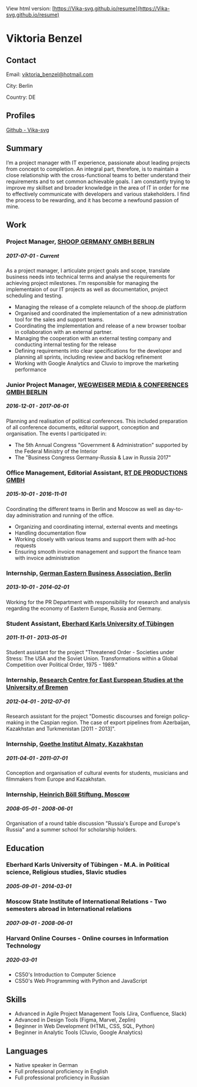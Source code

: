 View html version: [https://Vika-svg.github.io/resume](https://Vika-svg.github.io/resume)

# Viktoria Benzel



## Contact

Email: [viktoria_benzel@hotmail.com](mailto:viktoria_benzel@hotmail.com)  



City: Berlin  

Country: DE  


## Profiles

[Github - Vika-svg](https://github.com/Vika-svg)  

## Summary

I’m a project manager with IT experience, passionate about leading projects from concept to completion. An integral part, therefore, is to maintain a close relationship with the cross-functional teams to better understand their requirements and to set common achievable goals. I am constantly trying to improve my skillset and broader knowledge in the area of IT in order for me to effectively communicate with developers and various stakeholders. I find the process to be rewarding, and it has become a newfound passion of mine.

## Work

### Project Manager, [SHOOP GERMANY GMBH BERLIN](https://www.shoop.de)
##### 2017-07-01 - Current

As a project manager, I articulate project goals and scope, translate business needs into technical terms and analyse the requirements for achieving project milestones. I&#x27;m responsible for managing the implementaion of our IT projects as well as documentation, project scheduling and testing.

* Managing the release of a complete relaunch of the shoop.de platform
* Organised and coordinated the implementation of a new administration tool for the sales and support teams.
* Coordinating the implementation and release of a new browser toolbar in collaboration with an external partner.
* Managing the cooperation with an external testing company and conducting internal testing for the release
* Defining requirements into clear specifications for the developer and planning all sprints, including review and backlog refinement
* Working with Google Analytics and Cluvio to improve the marketing performance

### Junior Project Manager, [WEGWEISER MEDIA &amp; CONFERENCES GMBH BERLIN](https://www.wegweiser.de/de)
##### 2016-12-01 - 2017-06-01

Planning and realisation of political conferences. This included preparation of all conference documents, editorial support, conception and organisation. The events I participated in:

* The 5th Annual Congress &quot;Government &amp; Administration&quot; supported by the Federal Ministry of the Interior
* The &quot;Business Congress Germany-Russia &amp; Law in Russia 2017&quot;

### Office Management, Editorial Assistant, [RT DE PRODUCTIONS GMBH](https://deutsch.rt.com)
##### 2015-10-01 - 2016-11-01

Coordinating the different teams in Berlin and Moscow as well as day-to-day administration and running of the office.

* Organizing and coordinating internal, external events and meetings
* Handling documentation flow
* Working closely with various teams and support them with ad-hoc requests
* Ensuring smooth invoice management and support the finance team with invoice administration

### Internship, [German Eastern Business Association, Berlin](https://www.oaoev.de/)
##### 2013-10-01 - 2014-02-01

Working for the PR Department with responsibility for research and analysis regarding the economy of Eastern Europe, Russia and Germany.


### Student Assistant, [Eberhard Karls University of Tübingen](https://uni-tuebingen.de/en/research/core-research/collaborative-research-centers/crc-923/contact/)
##### 2011-11-01 - 2013-05-01

Student assistant for the project &quot;Threatened Order - Societies under Stress: The USA and the Soviet Union. Transformations within a Global Competition over Political Order, 1975 - 1989.&quot;


### Internship, [Research Centre for East European Studies at the University of Bremen](https://www.forschungsstelle.uni-bremen.de/)
##### 2012-04-01 - 2012-07-01

Research assistant for the project &quot;Domestic discourses and foreign policy-making in the Caspian region. The case of export pipelines from Azerbaijan, Kazakhstan and Turkmenistan [2011 - 2013]&quot;.


### Internship, [Goethe Institut Almaty, Kazakhstan](https://www.goethe.de/ins/kz/de/index.html)
##### 2011-04-01 - 2011-07-01

Conception and organisation of cultural events for students, musicians and filmmakers from Europe and Kazakhstan.


### Internship, [Heinrich Böll Stiftung, Moscow](https://ru.boell.org/en)
##### 2008-05-01 - 2008-06-01

Organisation of a round table discussion &quot;Russia&#x27;s Europe and Europe&#x27;s Russia&quot; and a summer school for scholarship holders.




## Education

### Eberhard Karls University of Tübingen - M.A. in Political science, Religious studies, Slavic studies
##### 2005-09-01 - 2014-03-01


### Moscow State Institute of International Relations - Two semesters abroad in International relations
##### 2007-09-01 - 2008-06-01


### Harvard Online Courses - Online courses in Information Technology
##### 2020-03-01 

* CS50&#x27;s Introduction to Computer Science
* CS50&#x27;s Web Programming with Python and JavaScript




## Skills

* Advanced in Agile Project Management Tools (Jira, Confluence, Slack)
* Advanced in Design Tools (Figma, Marvel, Zeplin)
* Beginner in Web Development (HTML, CSS, SQL, Python)
* Beginner in Analytic Tools (Cluvio, Google Analytics)

## Languages

* Native speaker in German
* Full professional proficiency in English
* Full professional proficiency in Russian


